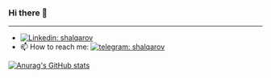 ### Hi there 👋
---
- [![Linkedin: shalqarov](https://img.shields.io/twitter/url?label=Linkedin&logo=linkedin&style=social&url=https%3A%2F%2Fwww.linkedin.com%2Fin%2Fshalqarov%2F)](https://www.linkedin.com/in/shalqarov/)
- 📫 How to reach me: [![telegram: shalqarov](https://img.shields.io/twitter/url?label=Telegram&logo=telegram&style=social&url=https%3A%2F%2Ft.me%2FTemirlanw)](https://t.me/Temirlanw)


[![Anurag's GitHub stats](https://github-readme-stats.vercel.app/api?username=Shalqarov)](https://github.com/anuraghazra/github-readme-stats)

<!--
**Shalqarov/Shalqarov** is a ✨ _special_ ✨ repository because its `README.md` (this file) appears on your GitHub profile.

Here are some ideas to get you started:

- 🔭 I’m currently working on ...
- 🌱 I’m currently learning ...
- 👯 I’m looking to collaborate on ...
- 🤔 I’m looking for help with ...
- 💬 Ask me about ...

- 😄 Pronouns: ...
- ⚡ Fun fact: ...
-->
